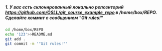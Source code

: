 ##### 1. У вас есть склонированный локально репозиторий  https://github.com/OSLL/git_course_example_repo в ﻿/home/box/REPO. Сделайте коммит с сообщением "Git rules!"
```bash
cd /home/box/REPO
echo '123'>>README.md
git add .
git commit -m '"Git rules!"'
```
